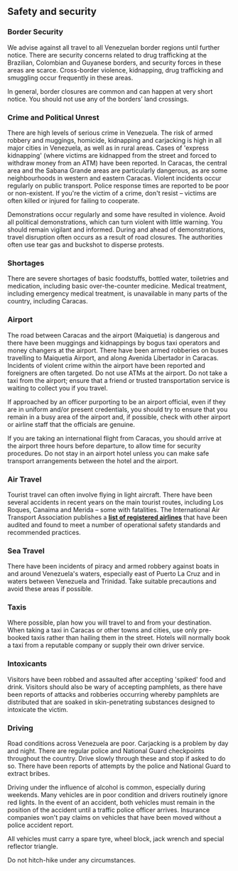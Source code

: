 ## Safety and security

### **Border Security**

We advise against all travel to all Venezuelan border regions until further notice. There are security concerns related to drug trafficking at the Brazilian, Colombian and Guyanese borders, and security forces in these areas are scarce. Cross-border violence, kidnapping, drug trafficking and smuggling occur frequently in these areas.

In general, border closures are common and can happen at very short notice. You should not use any of the borders’ land crossings.

### **Crime and Political Unrest**

There are high levels of serious crime in Venezuela. The risk of armed robbery and muggings, homicide, kidnapping and carjacking is high in all major cities in Venezuela, as well as in rural areas. Cases of 'express kidnapping' (where victims are kidnapped from the street and forced to withdraw money from an ATM) have been reported. In Caracas, the central area and the Sabana Grande areas are particularly dangerous, as are some neighbourhoods in western and eastern Caracas. Violent incidents occur regularly on public transport. Police response times are reported to be poor or non-existent. If you're the victim of a crime, don't resist – victims are often killed or injured for failing to cooperate.

Demonstrations occur regularly and some have resulted in violence. Avoid all political demonstrations, which can turn violent with little warning. You should remain vigilant and informed. During and ahead of demonstrations, travel disruption often occurs as a result of road closures. The authorities often use tear gas and buckshot to disperse protests.

### **Shortages**

There are severe shortages of basic foodstuffs, bottled water, toiletries and medication, including basic over-the-counter medicine. Medical treatment, including emergency medical treatment, is unavailable in many parts of the country, including Caracas.

### **Airport**

The road between Caracas and the airport (Maiquetia) is dangerous and there have been muggings and kidnappings by bogus taxi operators and money changers at the airport. There have been armed robberies on buses travelling to Maiquetia Airport, and along Avenida Libertador in Caracas. Incidents of violent crime within the airport have been reported and foreigners are often targeted. Do not use ATMs at the airport. Do not take a taxi from the airport; ensure that a friend or trusted transportation service is waiting to collect you if you travel.

If approached by an officer purporting to be an airport official, even if they are in uniform and/or present credentials, you should try to ensure that you remain in a busy area of the airport and, if possible, check with other airport or airline staff that the officials are genuine.

If you are taking an international flight from Caracas, you should arrive at the airport three hours before departure, to allow time for security procedures. Do not stay in an airport hotel unless you can make safe transport arrangements between the hotel and the airport.

### **Air Travel**

Tourist travel can often involve flying in light aircraft. There have been several accidents in recent years on the main tourist routes, including Los Roques, Canaima and Merida – some with fatalities. The International Air Transport Association publishes a [**list of registered airlines**](http://www.iata.org/whatwedo/safety/audit/Pages/index.aspx) that have been audited and found to meet a number of operational safety standards and recommended practices.

### **Sea Travel**

There have been incidents of piracy and armed robbery against boats in and around Venezuela's waters, especially east of Puerto La Cruz and in waters between Venezuela and Trinidad. Take suitable precautions and avoid these areas if possible.

### **Taxis**

Where possible, plan how you will travel to and from your destination.  When taking a taxi in Caracas or other towns and cities, use only pre-booked taxis rather than hailing them in the street. Hotels will normally book a taxi from a reputable company or supply their own driver service.

### **Intoxicants**

Visitors have been robbed and assaulted after accepting 'spiked' food and drink. Visitors should also be wary of accepting pamphlets, as there have been reports of attacks and robberies occurring whereby pamphlets are distributed that are soaked in skin-penetrating substances designed to intoxicate the victim.

### **Driving**

Road conditions across Venezuela are poor. Carjacking is a problem by day and night. There are regular police and National Guard checkpoints throughout the country. Drive slowly through these and stop if asked to do so. There have been reports of attempts by the police and National Guard to extract bribes.

Driving under the influence of alcohol is common, especially during weekends. Many vehicles are in poor condition and drivers routinely ignore red lights. In the event of an accident, both vehicles must remain in the position of the accident until a traffic police officer arrives. Insurance companies won't pay claims on vehicles that have been moved without a police accident report.

All vehicles must carry a spare tyre, wheel block, jack wrench and special reflector triangle.

Do not hitch-hike under any circumstances.